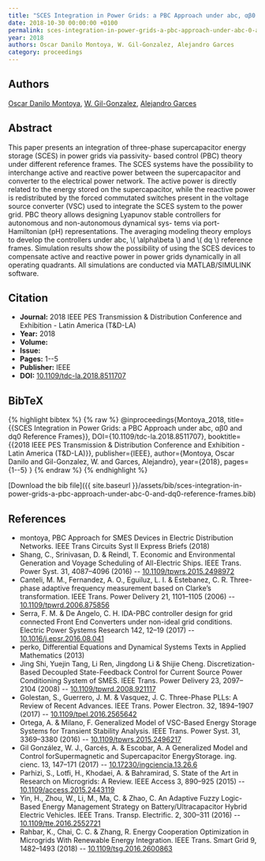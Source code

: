 ```yaml
---
title: "SCES Integration in Power Grids: a PBC Approach under abc, αβ0 and dq0 Reference Frames"
date: 2018-10-30 00:00:00 +0100
permalink: sces-integration-in-power-grids-a-pbc-approach-under-abc-0-and-dq0-reference-frames
year: 2018
authors: Oscar Danilo Montoya, W. Gil-Gonzalez, Alejandro Garces
category: proceedings
---
```

 
## Authors
[Oscar Danilo Montoya](authors/oscar-danilo-montoya), [W. Gil-Gonzalez](authors/walter-julian-gil-gonzalez), [Alejandro Garces](authors/alejandro-garces-ruiz)
 
## Abstract
This paper presents an integration of three-phase supercapacitor energy storage (SCES) in power grids via passivity- based control (PBC) theory under different reference frames. The SCES systems have the possibility to interchange active and reactive power between the supercapacitor and converter to the electrical power network. The active power is directly related to the energy stored on the supercapacitor, while the reactive power is redistributed by the forced commutated switches present in the voltage source converter (VSC) used to integrate the SCES system to the power grid. PBC theory allows designing Lyapunov stable controllers for autonomous and non-autonomous dynamical sys- tems via port-Hamiltonian (pH) representations. The averaging modeling theory employs to develop the controllers under abc, \\( \alpha\beta \\) and \\( dq \\) reference frames. Simulation results show the possibility of using the SCES devices to compensate active and reactive power in power grids dynamically in all operating quadrants. All simulations are conducted via MATLAB/SIMULINK software.
 
## Citation
- **Journal:** 2018 IEEE PES Transmission &amp; Distribution Conference and Exhibition - Latin America (T&amp;D-LA)
- **Year:** 2018
- **Volume:** 
- **Issue:** 
- **Pages:** 1--5
- **Publisher:** IEEE
- **DOI:** [10.1109/tdc-la.2018.8511707](https://doi.org/10.1109/tdc-la.2018.8511707)
 
## BibTeX
{% highlight bibtex %}
{% raw %}
@inproceedings{Montoya_2018,
  title={{SCES Integration in Power Grids: a PBC Approach under abc, αβ0 and dq0 Reference Frames}},
  DOI={10.1109/tdc-la.2018.8511707},
  booktitle={{2018 IEEE PES Transmission &amp; Distribution Conference and Exhibition - Latin America (T&amp;D-LA)}},
  publisher={IEEE},
  author={Montoya, Oscar Danilo and Gil-Gonzalez, W. and Garces, Alejandro},
  year={2018},
  pages={1--5}
}
{% endraw %}
{% endhighlight %}
 
[Download the bib file]({{ site.baseurl }}/assets/bib/sces-integration-in-power-grids-a-pbc-approach-under-abc-0-and-dq0-reference-frames.bib)
 
## References
- montoya, PBC Approach for SMES Devices in Electric Distribution Networks. IEEE Trans Circuits Syst II Express Briefs (2018)
- Shang, C., Srinivasan, D. & Reindl, T. Economic and Environmental Generation and Voyage Scheduling of All-Electric Ships. IEEE Trans. Power Syst. 31, 4087–4096 (2016) -- [10.1109/tpwrs.2015.2498972](https://doi.org/10.1109/tpwrs.2015.2498972)
- Canteli, M. M., Fernandez, A. O., Eguiluz, L. I. & Estebanez, C. R. Three-phase adaptive frequency measurement based on Clarke’s transformation. IEEE Trans. Power Delivery 21, 1101–1105 (2006) -- [10.1109/tpwrd.2006.875856](https://doi.org/10.1109/tpwrd.2006.875856)
- Serra, F. M. & De Angelo, C. H. IDA-PBC controller design for grid connected Front End Converters under non-ideal grid conditions. Electric Power Systems Research 142, 12–19 (2017) -- [10.1016/j.epsr.2016.08.041](https://doi.org/10.1016/j.epsr.2016.08.041)
- perko, Differential Equations and Dynamical Systems Texts in Applied Mathematics (2013)
- Jing Shi, Yuejin Tang, Li Ren, Jingdong Li & Shijie Cheng. Discretization-Based Decoupled State-Feedback Control for Current Source Power Conditioning System of SMES. IEEE Trans. Power Delivery 23, 2097–2104 (2008) -- [10.1109/tpwrd.2008.921117](https://doi.org/10.1109/tpwrd.2008.921117)
- Golestan, S., Guerrero, J. M. & Vasquez, J. C. Three-Phase PLLs: A Review of Recent Advances. IEEE Trans. Power Electron. 32, 1894–1907 (2017) -- [10.1109/tpel.2016.2565642](https://doi.org/10.1109/tpel.2016.2565642)
- Ortega, A. & Milano, F. Generalized Model of VSC-Based Energy Storage Systems for Transient Stability Analysis. IEEE Trans. Power Syst. 31, 3369–3380 (2016) -- [10.1109/tpwrs.2015.2496217](https://doi.org/10.1109/tpwrs.2015.2496217)
- Gil González, W. J., Garcés, A. & Escobar, A. A Generalized Model and Control forSupermagnetic and Supercapacitor EnergyStorage. ing. cienc. 13, 147–171 (2017) -- [10.17230/ingciencia.13.26.6](https://doi.org/10.17230/ingciencia.13.26.6)
- Parhizi, S., Lotfi, H., Khodaei, A. & Bahramirad, S. State of the Art in Research on Microgrids: A Review. IEEE Access 3, 890–925 (2015) -- [10.1109/access.2015.2443119](https://doi.org/10.1109/access.2015.2443119)
- Yin, H., Zhou, W., Li, M., Ma, C. & Zhao, C. An Adaptive Fuzzy Logic-Based Energy Management Strategy on Battery/Ultracapacitor Hybrid Electric Vehicles. IEEE Trans. Transp. Electrific. 2, 300–311 (2016) -- [10.1109/tte.2016.2552721](https://doi.org/10.1109/tte.2016.2552721)
- Rahbar, K., Chai, C. C. & Zhang, R. Energy Cooperation Optimization in Microgrids With Renewable Energy Integration. IEEE Trans. Smart Grid 9, 1482–1493 (2018) -- [10.1109/tsg.2016.2600863](https://doi.org/10.1109/tsg.2016.2600863)

